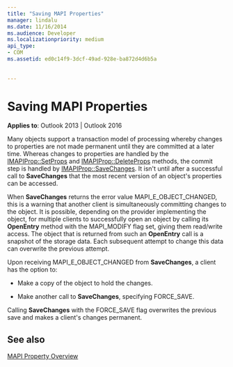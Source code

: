 ```yaml
---
title: "Saving MAPI Properties"
manager: lindalu
ms.date: 11/16/2014
ms.audience: Developer
ms.localizationpriority: medium
api_type:
- COM
ms.assetid: ed0c14f9-3dcf-49ad-928e-ba872d4d6b5a
 
 
---
```


# Saving MAPI Properties

  
  
**Applies to**: Outlook 2013 | Outlook 2016 
  
Many objects support a transaction model of processing whereby changes to properties are not made permanent until they are committed at a later time. Whereas changes to properties are handled by the [IMAPIProp::SetProps](imapiprop-setprops.md) and [IMAPIProp::DeleteProps](imapiprop-deleteprops.md) methods, the commit step is handled by [IMAPIProp::SaveChanges](imapiprop-savechanges.md). It isn't until after a successful call to **SaveChanges** that the most recent version of an object's properties can be accessed. 
  
When **SaveChanges** returns the error value MAPI_E_OBJECT_CHANGED, this is a warning that another client is simultaneously committing changes to the object. It is possible, depending on the provider implementing the object, for multiple clients to successfully open an object by calling its **OpenEntry** method with the MAPI_MODIFY flag set, giving them read/write access. The object that is returned from such an **OpenEntry** call is a snapshot of the storage data. Each subsequent attempt to change this data can overwrite the previous attempt. 
  
Upon receiving MAPI_E_OBJECT_CHANGED from **SaveChanges**, a client has the option to: 
  
- Make a copy of the object to hold the changes.
    
- Make another call to **SaveChanges**, specifying FORCE_SAVE. 
    
Calling **SaveChanges** with the FORCE_SAVE flag overwrites the previous save and makes a client's changes permanent. 
  
## See also



[MAPI Property Overview](mapi-property-overview.md)


